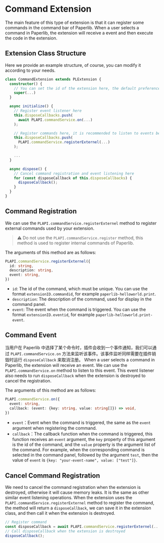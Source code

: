 # Command Extension

The main feature of this type of extension is that it can register some commands in the command bar of Paperlib. When a user selects a command in Paperlib, the extension will receive a event and then execute the code in the extension.

## Extension Class Structure

Here we provide an example structure, of course, you can modify it according to your needs.

```typescript
class CommandExtension extends PLExtension {
  constructor() {
    // You can set the id of the extension here, the default preference etc.
    super(...)
  }

  async initialize() {
    // Register event listener here
    this.disposeCallbacks.push(
      await PLAPI.commandService.on(...)
    );

    // Register commands here, it is recommended to listen to events before registering
    this.disposeCallbacks.push(
      PLAPI.commandService.registerExternel(...)
    );

    ...
  }

  async dispose() {
    // Cancel command registration and event listening here
    for (const disposeCallback of this.disposeCallbacks) {
      disposeCallback();
    }
  }
}
```

## Command Registration

We can use the `PLAPI.commandService.registerExternel` method to register external commands used by your extension.

> ⚠️  Do not use the `PLAPI.commandService.register` method, this method is used to register internal commands of Paperlib.

The arguments of this method are as follows:

```typescript
PLAPI.commandService.registerExternel({
  id: string,
  description: string,
  event: string,
})
```

- `id`: The id of the command, which must be unique. You can use the format `extensionID.commandid`, for example `paperlib-helloworld.print`.
- `description`: The description of the command, used for display in the command panel.
- `event`: The event when the command is triggered. You can use the format `extensionID.eventid`, for example `paperlib-helloworld.print-event`.

## Command Event

当用户在 Paperlib 中选择了某个命令时，插件会收到一个事件通知，我们可以通过 `PLAPI.commandService.on` 方法来监听该事件。该事件监听同样需要在插件销毁时运行 `disposeCallback` 来取消注册。
When a user selects a command in Paperlib, the extension will receive an event. We can use the `PLAPI.commandService.on` method to listen to this event. This event listener also needs to run `disposeCallback` when the extension is destroyed to cancel the registration.

The arguments of this method are as follows:

```typescript
PLAPI.commandService.on({
  event: string,
  callback: (event: {key: string, value: string[]}) => void,
})
```

- `event`：Event when the command is triggered, the same as the `event` argument when registering the command.
- `callback`：The callback function when the command is triggered, this function receives an `event` argument, the `key` property of this argument is the id of the command, and the `value` property is the argument list of the command. For example, when the corresponding command is selected in the command panel, followed by the argument `test`, then the value of `event` is `{key: "your-event-name", value: ["test"]}`.

## Cancel Command Registration

We need to cancel the command registration when the extension is destroyed, otherwise it will cause memory leaks. It is the same as other similar event listening operations. When the extension uses the `PLAPI.commandService.registerExternel` method to register the command, the method will return a `disposeCallback`, we can save it in the extension class, and then call it when the extension is destroyed.

```typescript
// Register command
const disposeCallback = await PLAPI.commandService.registerExternel(...);
// Call disposeCallback when the extension is destroyed
disposeCallback();
```